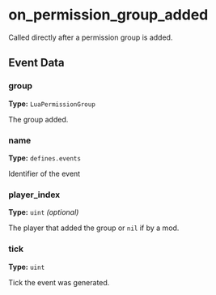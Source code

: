 # on_permission_group_added

Called directly after a permission group is added.

## Event Data

### group

**Type:** `LuaPermissionGroup`

The group added.

### name

**Type:** `defines.events`

Identifier of the event

### player_index

**Type:** `uint` *(optional)*

The player that added the group or `nil` if by a mod.

### tick

**Type:** `uint`

Tick the event was generated.

